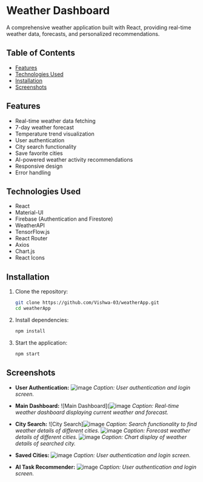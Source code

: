 # Weather Dashboard

A comprehensive weather application built with React, providing real-time weather data, forecasts, and personalized recommendations.

## Table of Contents

- [Features](#features)
- [Technologies Used](#technologies-used)
- [Installation](#installation)
- [Screenshots](#screenshots)

## Features

- Real-time weather data fetching
- 7-day weather forecast
- Temperature trend visualization
- User authentication
- City search functionality
- Save favorite cities
- AI-powered weather activity recommendations
- Responsive design
- Error handling

## Technologies Used

- React
- Material-UI
- Firebase (Authentication and Firestore)
- WeatherAPI
- TensorFlow.js
- React Router
- Axios
- Chart.js
- React Icons

## Installation

1. Clone the repository:

   ```bash
   git clone https://github.com/Vishwa-03/weatherApp.git
   cd weatherApp
2. Install dependencies:
   ```bash
   npm install
3. Start the application:
   ```bash
   npm start

## Screenshots
- **User Authentication:**
  ![image](https://github.com/Vishwa-03/weatherApp/assets/103726736/52112ace-0a86-4ffa-a6b8-ef9dab177c2a)
*Caption: User authentication and login screen.*

- **Main Dashboard:**
![Main Dashboard](![image](https://github.com/Vishwa-03/weatherApp/assets/103726736/69ed3bf7-fc8b-47aa-9af6-9c7bcb67a099)
*Caption: Real-time weather dashboard displaying current weather and forecast.*

- **City Search:**
![City Search]![image](https://github.com/Vishwa-03/weatherApp/assets/103726736/c7c4d932-a3bc-46f3-a6aa-59724c7e1c9f)
*Caption: Search functionality to find weather details of different cities.*
![image](https://github.com/Vishwa-03/weatherApp/assets/103726736/259e3a9f-4ebd-45d2-a94c-67af03169f1f)
*Caption: Forecast weather details of different cities.*
![image](https://github.com/Vishwa-03/weatherApp/assets/103726736/59104c89-ccc0-4822-b7ac-a551a1e6095c)
*Caption: Chart display of weather details of searched city.*

- **Saved Cities:**
 ![image](https://github.com/Vishwa-03/weatherApp/assets/103726736/d58c5b0c-4261-40a2-8bc3-bc74e9338225)
*Caption: User authentication and login screen.*

- **AI Task Recommender:**
![image](https://github.com/Vishwa-03/weatherApp/assets/103726736/9bf77bb2-8016-4b0e-8b4e-edc30ca70f76)
*Caption: User authentication and login screen.*







